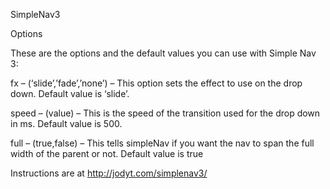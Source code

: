 SimpleNav3

Options

These are the options and the default values you can use with Simple Nav 3:

fx – (‘slide’,’fade’,’none’) – This option sets the effect to use on the drop down. Default value is ‘slide’.

speed – (value) – This is the speed of the transition used for the drop down in ms. Default value is 500.

full – (true,false) – This tells simpleNav if you want the nav to span the full width of the parent or not. Default value is true

Instructions are at http://jodyt.com/simplenav3/
